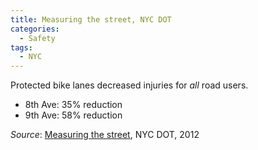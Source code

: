 ```yaml
---
title: Measuring the street, NYC DOT
categories:
  - Safety
tags:
  - NYC
---
```


Protected bike lanes decreased injuries for _all_ road users.

  * 8th Ave: 35% reduction
  * 9th Ave: 58% reduction

_Source_: [Measuring the street](assets/research/2012-10-measuring-the-street.pdf), NYC DOT, 2012
